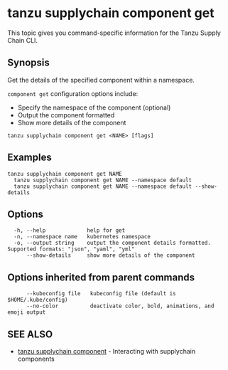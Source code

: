 # tanzu supplychain component get

This topic gives you command-specific information for the Tanzu Supply Chain CLI.

## Synopsis

Get the details of the specified component within a namespace.

`component get` configuration options include:

- Specify the namespace of the component (optional)
- Output the component formatted
- Show more details of the component

```console
tanzu supplychain component get <NAME> [flags]
```

## Examples

```console
tanzu supplychain component get NAME
  tanzu supplychain component get NAME --namespace default
  tanzu supplychain component get NAME --namespace default --show-details
```

## Options

```console
  -h, --help             help for get
  -n, --namespace name   kubernetes namespace
  -o, --output string    output the component details formatted. Supported formats: "json", "yaml", "yml"
      --show-details     show more details of the component
```

## Options inherited from parent commands

```console
      --kubeconfig file   kubeconfig file (default is $HOME/.kube/config)
      --no-color          deactivate color, bold, animations, and emoji output
```

## SEE ALSO

- [tanzu supplychain component](tanzu_supplychain_component.hbs.md)	- Interacting with supplychain components
